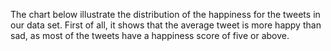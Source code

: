 The chart below illustrate the distribution of the happiness for the tweets in our data set.
First of all, it shows that the average tweet is more happy than sad, as most of the tweets have a happiness score of five or above.
